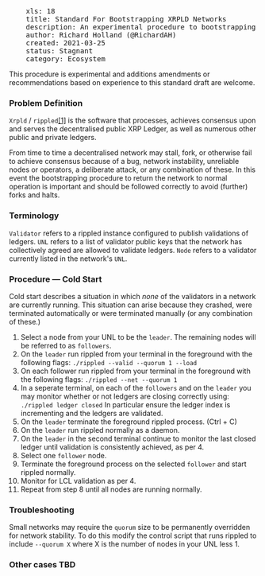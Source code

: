 <pre>
    xls: 18
    title: Standard For Bootstrapping XRPLD Networks
    description: An experimental procedure to bootstrapping XRP Ledger Network
    author: Richard Holland (@RichardAH)
    created: 2021-03-25
    status: Stagnant
    category: Ecosystem
</pre>

This procedure is experimental and additions amendments or recommendations based on experience to this standard draft are welcome.

### Problem Definition

`Xrpld` / `rippled`[[1]](https://github.com/ripple/rippled) is the software that processes, achieves consensus upon and serves the decentralised public XRP Ledger, as well as numerous other public and private ledgers.

From time to time a decentralised network may stall, fork, or otherwise fail to achieve consensus because of a bug, network instability, unreliable nodes or operators, a deliberate attack, or any combination of these. In this event the bootstrapping procedure to return the network to normal operation is important and should be followed correctly to avoid (further) forks and halts.

### Terminology

`Validator` refers to a rippled instance configured to publish validations of ledgers.
`UNL` refers to a list of validator public keys that the network has collectively agreed are allowed to validate ledgers.
`Node` refers to a validator currently listed in the network's `UNL`.

### Procedure — Cold Start

Cold start describes a situation in which _none_ of the validators in a network are currently running. This situation can arise because they crashed, were terminated automatically or were terminated manually (or any combination of these.)

1. Select a node from your UNL to be the `leader`. The remaining nodes will be referred to as `followers`.
2. On the `leader` run rippled from your terminal in the foreground with the following flags:
   `./rippled --valid --quorum 1 --load`
3. On each follower run rippled from your terminal in the foreground with the following flags:
   `./rippled --net --quorum 1`
4. In a seperate terminal, on each of the `followers` and on the `leader` you may monitor whether or not ledgers are closing correctly using:
   `./rippled ledger closed`
   In particular ensure the ledger index is incrementing and the ledgers are validated.
5. On the `leader` terminate the foreground rippled process. (Ctrl + C)
6. On the `leader` run rippled normally as a daemon.
7. On the `leader` in the second terminal continue to monitor the last closed ledger until validation is consistently achieved, as per 4.
8. Select one `follower` node.
9. Terminate the foreground process on the selected `follower` and start rippled normally.
10. Monitor for LCL validation as per 4.
11. Repeat from step 8 until all nodes are running normally.

### Troubleshooting

Small networks may require the `quorum` size to be permanently overridden for network stability. To do this modify the control script that runs rippled to include `--quorum X` where X is the number of nodes in your UNL less 1.

### Other cases TBD
